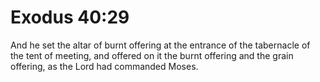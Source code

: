 # Exodus 40:29

And he set the altar of burnt offering at the entrance of the tabernacle of the tent of meeting, and offered on it the burnt offering and the grain offering, as the Lord had commanded Moses.
